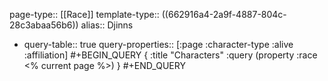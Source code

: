 page-type:: [[Race]]
template-type:: ((662916a4-2a9f-4887-804c-28c3abaa56b6))
alias:: Djinns

- query-table:: true
  query-properties:: [:page :character-type :alive :affiliation]
  #+BEGIN_QUERY
  {
  :title "Characters"
  :query (property :race <% current page %>)
  }
  #+END_QUERY